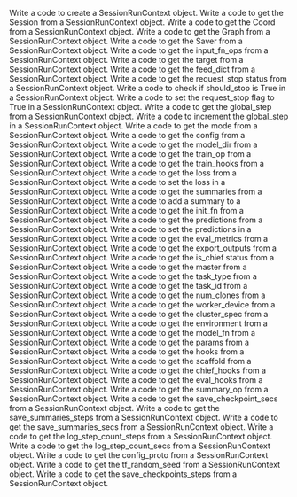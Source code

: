 Write a code to create a SessionRunContext object.
Write a code to get the Session from a SessionRunContext object.
Write a code to get the Coord from a SessionRunContext object.
Write a code to get the Graph from a SessionRunContext object.
Write a code to get the Saver from a SessionRunContext object.
Write a code to get the input_fn_ops from a SessionRunContext object.
Write a code to get the target from a SessionRunContext object.
Write a code to get the feed_dict from a SessionRunContext object.
Write a code to get the request_stop status from a SessionRunContext object.
Write a code to check if should_stop is True in a SessionRunContext object.
Write a code to set the request_stop flag to True in a SessionRunContext object.
Write a code to get the global_step from a SessionRunContext object.
Write a code to increment the global_step in a SessionRunContext object.
Write a code to get the mode from a SessionRunContext object.
Write a code to get the config from a SessionRunContext object.
Write a code to get the model_dir from a SessionRunContext object.
Write a code to get the train_op from a SessionRunContext object.
Write a code to get the train_hooks from a SessionRunContext object.
Write a code to get the loss from a SessionRunContext object.
Write a code to set the loss in a SessionRunContext object.
Write a code to get the summaries from a SessionRunContext object.
Write a code to add a summary to a SessionRunContext object.
Write a code to get the init_fn from a SessionRunContext object.
Write a code to get the predictions from a SessionRunContext object.
Write a code to set the predictions in a SessionRunContext object.
Write a code to get the eval_metrics from a SessionRunContext object.
Write a code to get the export_outputs from a SessionRunContext object.
Write a code to get the is_chief status from a SessionRunContext object.
Write a code to get the master from a SessionRunContext object.
Write a code to get the task_type from a SessionRunContext object.
Write a code to get the task_id from a SessionRunContext object.
Write a code to get the num_clones from a SessionRunContext object.
Write a code to get the worker_device from a SessionRunContext object.
Write a code to get the cluster_spec from a SessionRunContext object.
Write a code to get the environment from a SessionRunContext object.
Write a code to get the model_fn from a SessionRunContext object.
Write a code to get the params from a SessionRunContext object.
Write a code to get the hooks from a SessionRunContext object.
Write a code to get the scaffold from a SessionRunContext object.
Write a code to get the chief_hooks from a SessionRunContext object.
Write a code to get the eval_hooks from a SessionRunContext object.
Write a code to get the summary_op from a SessionRunContext object.
Write a code to get the save_checkpoint_secs from a SessionRunContext object.
Write a code to get the save_summaries_steps from a SessionRunContext object.
Write a code to get the save_summaries_secs from a SessionRunContext object.
Write a code to get the log_step_count_steps from a SessionRunContext object.
Write a code to get the log_step_count_secs from a SessionRunContext object.
Write a code to get the config_proto from a SessionRunContext object.
Write a code to get the tf_random_seed from a SessionRunContext object.
Write a code to get the save_checkpoints_steps from a SessionRunContext object.